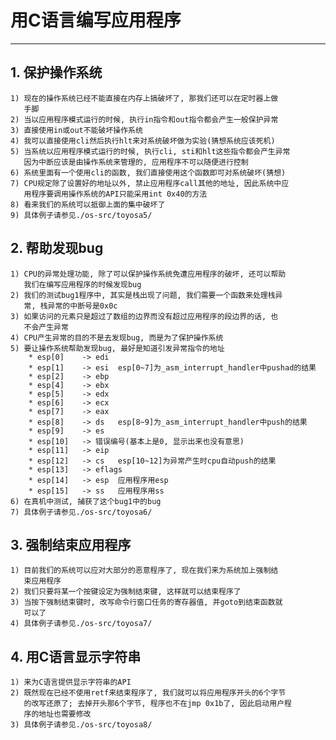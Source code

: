 # **用C语言编写应用程序** #
***


## **1. 保护操作系统** ##
    1) 现在的操作系统已经不能直接在内存上搞破坏了, 那我们还可以在定时器上做
       手脚
    2) 当以应用程序模式运行的时候, 执行in指令和out指令都会产生一般保护异常
    3) 直接使用in或out不能破坏操作系统
    4) 我可以直接使用cli然后执行hlt来对系统破坏做为实验(猜想系统应该死机)
    5) 当系统以应用程序模式运行的时候, 执行cli, sti和hlt这些指令都会产生异常
       因为中断应该是由操作系统来管理的, 应用程序不可以随便进行控制
    6) 系统里面有一个使用cli的函数, 我们直接使用这个函数即可对系统破坏(猜想)
    7) CPU规定除了设置好的地址以外, 禁止应用程序call其他的地址, 因此系统中应
       用程序要调用操作系统的API只能采用int 0x40的方法
    8) 看来我们的系统可以抵御上面的集中破坏了
    9) 具体例子请参见./os-src/toyosa5/


## **2. 帮助发现bug** ##
    1) CPU的异常处理功能, 除了可以保护操作系统免遭应用程序的破坏, 还可以帮助
       我们在编写应用程序的时候发现bug
    2) 我们的测试bug1程序中, 其实是栈出现了问题, 我们需要一个函数来处理栈异
       常, 栈异常的中断号是0x0c
    3) 如果访问的元素只是超过了数组的边界而没有超过应用程序的段边界的话, 也
       不会产生异常
    4) CPU产生异常的目的不是去发现bug, 而是为了保护操作系统
    5) 要让操作系统帮助发现bug, 最好是知道引发异常指令的地址
        * esp[0]    -> edi
        * esp[1]    -> esi  esp[0~7]为_asm_interrupt_handler中pushad的结果
        * esp[2]    -> ebp
        * esp[4]    -> ebx
        * esp[5]    -> edx
        * esp[6]    -> ecx
        * esp[7]    -> eax
        * esp[8]    -> ds   esp[8~9]为_asm_interrupt_handler中push的结果
        * esp[9]    -> es 
        * esp[10]   -> 错误编号(基本上是0, 显示出来也没有意思)
        * esp[11]   -> eip
        * esp[12]   -> cs   esp[10~12]为异常产生时cpu自动push的结果
        * esp[13]   -> eflags
        * esp[14]   -> esp  应用程序用esp
        * esp[15]   -> ss   应用程序用ss
    6) 在真机中测试, 捕获了这个bug1中的bug
    7) 具体例子请参见./os-src/toyosa6/


## **3. 强制结束应用程序** ##
    1) 目前我们的系统可以应对大部分的恶意程序了, 现在我们来为系统加上强制结
       束应用程序
    2) 我们只要将某一个按键设定为强制结束键, 这样就可以结束程序了
    3) 当按下强制结束键时, 改写命令行窗口任务的寄存器值, 并goto到结束函数就
       可以了
    4) 具体例子请参见./os-src/toyosa7/



## **4. 用C语言显示字符串** ##
    1) 来为C语言提供显示字符串的API
    2) 既然现在已经不使用retf来结束程序了, 我们就可以将应用程序开头的6个字节
       的改写还原了; 去掉开头那6个字节, 程序也不在jmp 0x1b了, 因此启动用户程
       序的地址也需要修改
    3) 具体例子请参见./os-src/toyosa8/
